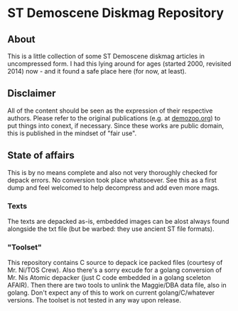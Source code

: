 # ST Demoscene Diskmag Repository

## About

This is a little collection of some ST Demoscene diskmag articles in uncompressed form.
I had this lying around for ages (started 2000, revisited 2014) now - and it found a safe place here (for now, at least).

## Disclaimer
All of the content should be seen as the expression of their respective authors.  Please refer to the original publications (e.g. at [demozoo.org](https://demozoo.org)) to put things into conext, if necessary. Since these works are public domain, this is published in the mindset of "fair use".

## State of affairs
This is by no means complete and also not very thoroughly checked for depack errors. No conversion took place whatsoever. See this as a first dump and feel welcomed to help decompress and add even more mags.

### Texts
The texts are depacked as-is, embedded images can be alost always found alongside the txt file (but be warbed: they use ancient ST file formats).

### "Toolset"
This repository contains C source to depack ice packed files (courtesy of Mr. Ni/TOS Crew). Also there's a sorry excude for a golang conversion of Mr. Nis Atomic depacker (just C code embedded in a golang sceleton AFAIR).
Then there are two tools to unlink the Maggie/DBA data file, also in golang.
Don't expect any of this to work on current golang/C/whatever versions. The toolset is not tested in any way upon release.


